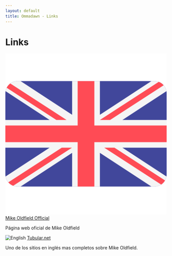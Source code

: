 ```yaml
---
layout: default
title: Ommadawn - Links
---
```


<div class="post">
    <h1 class="pageTitle">Links</h1>
    <div class="links-list">
        <div class="link-item">
            <img src="/assets/img/flags/en.png" alt="English" class="flag" />
            <a href="https://mikeoldfieldofficial.com" target="_blank">Mike Oldfield Official</a>
            <p>Página web oficial de Mike Oldfield</p>
        </div>
        <div class="link-item">
            <img src="/assets/img/flags/es.png" alt="English" class="flag" />
            <a href="https://tubular.net" target="_blank">Tubular.net</a>
            <p>Uno de los sitios en inglés mas completos sobre Mike Oldfield.</p>
        </div>
    </div>
</div>
